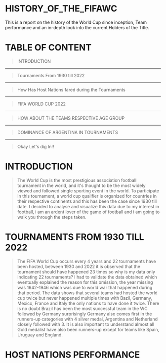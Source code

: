 # HISTORY_OF_THE_FIFAWC
This is a report on the history of the World Cup since inception, Team performance and an in-depth look into the current Holders of the Title.
# TABLE OF CONTENT<br>
> INTRODUCTION
---
> Tournaments From 1930 till 2022
---
> How Has Host Nations fared during the Tournaments
---
> FIFA WORLD CUP 2022
---
> HOW ABOUT THE TEAMS RESPECTIVE AGE GROUP
---
> DOMINANCE OF ARGENTINA IN TOURNAMENTS
---
> Okay Let's dig In!!
# INTRODUCTION<br>
> The World Cup is the most prestigious association football tournament in the world, and it's thought to be the most widely viewed and followed single sporting event in the world. To participate in this tournament, a world cup qualifier is organized for countries in their respective continents and this has been the case since 1930 till date. 
I decided to analyse and visualize this data due to my interest in football, i am an ardent lover of the game of football and i am going to walk you through the steps taken.
# TOURNAMENTS FROM 1930 TILL 2022<br>
>The FIFA World Cup occurs every 4 years and 22 tournaments have been hosted, between 1930 and 2022 it is observed that the tournament should have happened 23 times so why is my data only indicating 22 tournaments?
>I had to validate the data obtained which eventually explained the reason for this omission, the year missing was 1942-1946 which was due to world war that happened during that period.
>The data shows that several teams had hosted the world cup twice but never happened multiple times with Bazil, Germany, Mexico, France and Italy the only nations to have done it twice. There is no doubt Brazil has been the most successful team in the WC followed by Germany surprisingly Germany also comes first in the runners-up categories with 4 silver medal, Argentina and Netherland closely followed with 3. It is also important to understand almost all Gold medalist have also been runners-up except for teams like Spain, Uruguay and England.
# HOST NATIONS PERFORMANCE 



